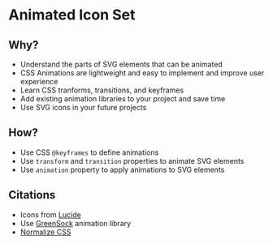 # Animated Icon Set

## Why? 
* Understand the parts of SVG elements that can be animated
* CSS Animations are lightweight and easy to implement and improve user experience
* Learn CSS tranforms, transitions, and keyframes
* Add existing animation libraries to your project and save time
* Use SVG icons in your future projects

## How?
* Use CSS `@keyframes` to define animations
* Use `transform` and `transition` properties to animate SVG elements
* Use `animation` property to apply animations to SVG elements

## Citations
* Icons from [Lucide](https://lucide.dev/)
* Use [GreenSock](https://greensock.com/) animation library
* [Normalize CSS](https://necolas.github.io/normalize.css/)


